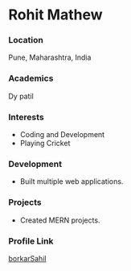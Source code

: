 # Rohit Mathew

### Location

Pune, Maharashtra, India

### Academics

Dy patil

### Interests

- Coding and Development
- Playing Cricket

### Development

- Built multiple web applications.

### Projects

- Created MERN projects.

### Profile Link

[borkarSahil](https://github.com/borkarSahil)
